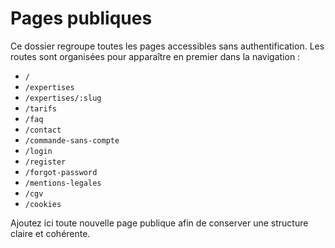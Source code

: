 # Pages publiques

Ce dossier regroupe toutes les pages accessibles sans authentification. Les routes sont organisées pour apparaître en premier dans la navigation :

- `/`
- `/expertises`
- `/expertises/:slug`
- `/tarifs`
- `/faq`
- `/contact`
- `/commande-sans-compte`
- `/login`
- `/register`
- `/forgot-password`
- `/mentions-legales`
- `/cgv`
- `/cookies`

Ajoutez ici toute nouvelle page publique afin de conserver une structure claire et cohérente.
